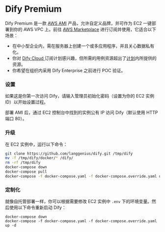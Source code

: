 # Dify Premium

Dify Premium 是一款 [AWS AMI](https://docs.aws.amazon.com/zh\_cn/AWSEC2/latest/UserGuide/ec2-instances-and-amis.html) 产品，允许自定义品牌，并可作为 EC2 一键部署到你的 AWS VPC 上。前往 [AWS Marketplace](https://aws.amazon.com/marketplace/pp/prodview-t22mebxzwjhu6) 进行订阅并使用，它适合以下场景：

* 在中小型企业内，需在服务器上创建一个或多应用程序，并且关心数据私有化。
* 你对 [Dify Cloud ](https://docs.dify.ai/v/zh-hans/getting-started/cloud)订阅计划感兴趣，但所需的用例资源超出了[计划](https://dify.ai/pricing)内所提供的资源。
* 你希望在组织内采用 Dify Enterprise 之前进行 POC 验证。

### 设置

如果这是你第一次访问 Dify，请输入管理员初始化密码（设置为你的 EC2 实例 ID）以开始设置过程。

部署 AMI 后，通过 EC2 控制台中找到的实例公有 IP 访问 Dify（默认使用 HTTP 端口 80）。

### 升级

在 EC2 实例中，运行以下命令：

```bash
git clone https://github.com/langgenius/dify.git /tmp/dify
mv -f /tmp/dify/docker/* /dify/
rm -rf /tmp/dify
docker-compose down
docker-compose pull
docker-compose -f docker-compose.yaml -f docker-compose.override.yaml up -d
```

### 定制化

就像自托管部署一样，你可以根据需要修改 EC2 实例中 `.env` 下的环境变量。然后使用以下命令重新启动 Dify：

```
docker-compose down
docker-compose -f docker-compose.yaml -f docker-compose.override.yaml up -d
```
